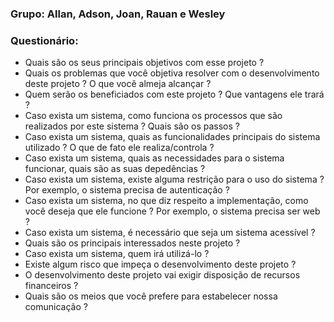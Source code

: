 ### Grupo: Allan, Adson, Joan, Rauan e Wesley

### Questionário:

- Quais são os seus principais objetivos com esse projeto ? 
- Quais os problemas que você objetiva resolver com o desenvolvimento deste projeto ? O que você almeja alcançar ?
- Quem serão os beneficiados com este projeto ? Que vantagens ele trará ?
- Caso exista um sistema, como funciona os processos que são realizados por este sistema ? Quais são os passos ?
- Caso exista um sistema, quais as funcionalidades principais do sistema utilizado ? O que de fato ele realiza/controla ? 
- Caso exista um sistema, quais as necessidades para o sistema funcionar, quais são as suas depedências ?
- Caso exista um sistema, existe alguma restrição para o uso do sistema ? Por exemplo, o sistema precisa de autenticação ? 
- Caso exista um sistema, no que diz respeito a implementação, como você deseja que ele funcione ? Por exemplo, o sistema precisa ser web ?
- Caso exista um sistema, é necessário que seja um sistema acessível ?
- Quais são os principais interessados neste projeto ?
- Caso exista um sistema, quem irá utilizá-lo ?
- Existe algum risco que impeça o desenvolvimento deste projeto ?
- O desenvolvimento deste projeto vai exigir disposição de recursos financeiros ?
- Quais são os meios que você prefere para estabelecer nossa comunicação ?
